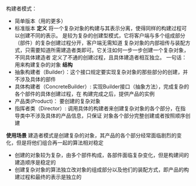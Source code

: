 构建者模式：
* 简单版本（用的更多）
* 标准版本
**定义**
将一个复杂对象的构建与其表示分离，使得同样的构建过程可以创建不同的表示。
是较为复杂的创建型模式，它将客户端与多个组成部分（部件）的复杂创建过程分开，客户端无需知道
复杂对象的内部祖传与装配方式，只需要知道所需建造者类即可。它关注如何一步一步创建一个复杂对象，不同具体建造者
定义了不通的创建过程，且具体建造者相互独立。
一句话：用来构建复杂的对象
**结构**
* 抽象构建者（Builder）：这个接口规定要实现复杂对象的那些部分的创建，并不涉及具体的部件
* 具体构建者（ConcreteBuilder）: 实现Builder接口（抽象方法），完成复杂的各个部件的具体创建过程，在
构建完成之后，提供产品的实例
* 产品类(Product)： 要创建的复杂对象
* 指挥者类（Director）: 调用具体的构建者来创建复杂对象的各个部分，在指导类中不涉及具体的产品信息，只保证
对象各个部分完整创建或者按照顺序创建

**使用场景**
建造者模式是创建复杂的对象，其产品的各个部分经常面临剧烈的变化，但是将他们组合再一起的算法相对稳定
* 创建的对象较为复杂，由多个部件构成，各部件面临复杂变化，但是构建间的建造顺序是稳定的
* 创建复杂对象的算法独立改对象的组成部分以及他们的装配方式，即产品的构建过程和最终的表示是独立的